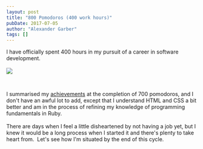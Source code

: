 ```yaml
---
layout: post
title: "800 Pomodoros (400 work hours)"
pubDate: 2017-07-05
author: "Alexander Garber"
tags: []
---
```


<div dir="ltr" style="text-align: left;" trbidi="on">
          <div xmlns="http://www.w3.org/1999/xhtml">I have officially spent 400 hours in my pursuit of a career in software development.<br><br><a href="https://lh3.googleusercontent.com/-KDqWIM_Wcuw/WVmnOxUZxQI/AAAAAAAATTQ/a38471M84uwTWOPcnXXHFcnSqlZSPaS0gCHMYCw/s2560/%255BUNSET%255D" onblur="try {parent.deselectBloggerImageGracefully();} catch(e) {}"><img border="0" src="https://lh3.googleusercontent.com/-KDqWIM_Wcuw/WVmnOxUZxQI/AAAAAAAATTQ/a38471M84uwTWOPcnXXHFcnSqlZSPaS0gCHMYCw/s640/%255BUNSET%255D" style="cursor: hand; cursor: pointer; display: block; margin: 0px auto 10px; text-align: center;"></a><br><br>I
            summarised my <a href="http://missiondevops.blogspot.com.au/2017/05/state-of-mission-700-pomodoros.html" target="_blank">achievements</a> at the completion of 700 pomodoros, and I don't have an awful lot to add, except that I understand
            HTML and CSS a bit better and am in the process of refining my knowledge of programming fundamentals in Ruby.<br><br>There are days when I feel a little disheartened by not having a job yet, but I knew it would be a long process when
            I started it and there's plenty to take heart from.  Let's see how I'm situated by the end of this cycle.</div>
        </div>
